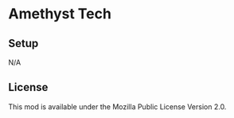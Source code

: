 # Amethyst Tech

## Setup

N/A

## License

This mod is available under the Mozilla Public License Version 2.0.
